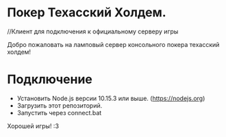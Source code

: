 # Покер Техасский Холдем.
//Клиент для подключения к официальному серверу игры

Добро пожаловать на ламповый сервер консольного покера техасский холдем!
# Подключение
- Установить Node.js версии 10.15.3 или выше. (https://nodejs.org)
- Загрузить этот репозиторий.
- Запустить через connect.bat

Хорошей игры! :3
